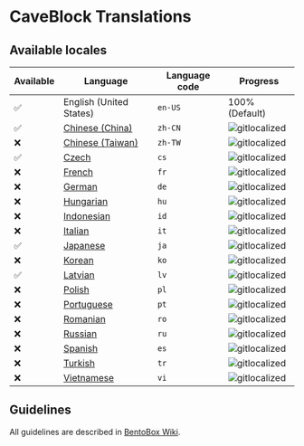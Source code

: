 # CaveBlock Translations

## Available locales

| Available | Language | Language code | Progress |
| --- | ---------- | --- | ----------- |
| ✅ | English (United States) | `en-US` | 100% (Default) |
| ✅ | [Chinese (China)](https://gitlocalize.com/repo/2968/zh-CN/src/main/resources/locales) | `zh-CN` | ![gitlocalized](https://gitlocalize.com/repo/2968/zh-CN//badge.svg) |
| ❌ | [Chinese (Taiwan)](https://gitlocalize.com/repo/2968/zh-TW/src/main/resources/locales) | `zh-TW` | ![gitlocalized](https://gitlocalize.com/repo/2968/zh-TW//badge.svg) |
| ✅ | [Czech](https://gitlocalize.com/repo/2968/cs/src/main/resources/locales) | `cs` | ![gitlocalized](https://gitlocalize.com/repo/2968/cs/badge.svg) |
| ❌ | [French](https://gitlocalize.com/repo/2968/fr/src/main/resources/locales) | `fr` | ![gitlocalized](https://gitlocalize.com/repo/2968/fr/badge.svg) |
| ❌ | [German](https://gitlocalize.com/repo/2968/de/src/main/resources/locales) | `de` | ![gitlocalized](https://gitlocalize.com/repo/2968/de/badge.svg) |
| ❌ | [Hungarian](https://gitlocalize.com/repo/2968/hu/src/main/resources/locales) | `hu` | ![gitlocalized](https://gitlocalize.com/repo/2968/hu/badge.svg) |
| ❌ | [Indonesian](https://gitlocalize.com/repo/2968/id/src/main/resources/locales) | `id` | ![gitlocalized](https://gitlocalize.com/repo/2968/id/badge.svg) |
| ❌ | [Italian](https://gitlocalize.com/repo/2968/it/src/main/resources/locales) | `it` | ![gitlocalized](https://gitlocalize.com/repo/2968/it/badge.svg) |
| ✅ | [Japanese](https://gitlocalize.com/repo/2968/ja/src/main/resources/locales) | `ja` | ![gitlocalized](https://gitlocalize.com/repo/2968/ja/badge.svg) |
| ❌ | [Korean](https://gitlocalize.com/repo/2968/ko/src/main/resources/locales) | `ko` | ![gitlocalized](https://gitlocalize.com/repo/2968/ko/badge.svg) |
| ✅ | [Latvian](https://gitlocalize.com/repo/2968/lv/src/main/resources/locales) | `lv` | ![gitlocalized](https://gitlocalize.com/repo/2968/lv/badge.svg) |
| ❌ | [Polish](https://gitlocalize.com/repo/2968/pl/src/main/resources/locales) | `pl` | ![gitlocalized](https://gitlocalize.com/repo/2968/pl/badge.svg) |
| ❌ | [Portuguese](https://gitlocalize.com/repo/2968/pt/src/main/resources/locales) | `pt` | ![gitlocalized](https://gitlocalize.com/repo/2968/pt/badge.svg) |
| ❌ | [Romanian](https://gitlocalize.com/repo/2968/ro/src/main/resources/locales) | `ro` | ![gitlocalized](https://gitlocalize.com/repo/2968/ro/badge.svg) |
| ❌ | [Russian](https://gitlocalize.com/repo/2968/ru/src/main/resources/locales) | `ru` | ![gitlocalized](https://gitlocalize.com/repo/2968/ru/badge.svg) |
| ❌ | [Spanish](https://gitlocalize.com/repo/2968/es/src/main/resources/locales) | `es` | ![gitlocalized](https://gitlocalize.com/repo/2968/es/badge.svg) |
| ❌ | [Turkish](https://gitlocalize.com/repo/2968/tr/src/main/resources/locales) | `tr` | ![gitlocalized](https://gitlocalize.com/repo/2968/tr/badge.svg) |
| ❌ | [Vietnamese](https://gitlocalize.com/repo/2968/vi/src/main/resources/locales) | `vi` | ![gitlocalized](https://gitlocalize.com/repo/2968/vi/badge.svg) |

## Guidelines
All guidelines are described in [BentoBox Wiki](/BentoBox/wiki/Translate-BentoBox-and-addons#guidelines).